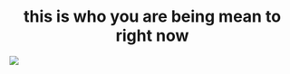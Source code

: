 <h1 align="center">this is who you are being mean to right now </h1>
<a href="https://witchs-heart.fandom.com/wiki/Sirius_Gibson"><img align="center" src="https://github.com/user-attachments/assets/42ed2eaf-df82-44b0-b1fd-5911aba97ce3">
